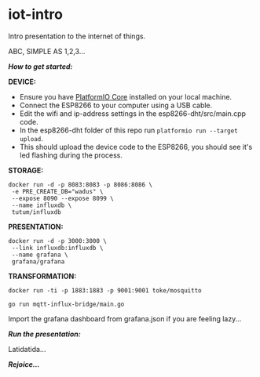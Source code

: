 # iot-intro
Intro presentation to the internet of things.

ABC, SIMPLE AS 1,2,3...

***How to get started:***

**DEVICE:**
 - Ensure you have [PlatformIO Core](http://docs.platformio.org/en/latest/installation.html) installed on your local machine.
 - Connect the ESP8266 to your computer using a USB cable.
 - Edit the wifi and ip-address settings in the esp8266-dht/src/main.cpp code.
 - In the esp8266-dht folder of this repo run `platformio run --target upload`.
 - This should upload the device code to the ESP8266, you should see it's led flashing during the process.


**STORAGE:**
```
docker run -d -p 8083:8083 -p 8086:8086 \
 -e PRE_CREATE_DB="wadus" \
 --expose 8090 --expose 8099 \
 --name influxdb \
 tutum/influxdb
 ```

**PRESENTATION:**
```
docker run -d -p 3000:3000 \
 --link influxdb:influxdb \
 --name grafana \
 grafana/grafana
 ```

**TRANSFORMATION:**

```
docker run -ti -p 1883:1883 -p 9001:9001 toke/mosquitto
```


```
go run mqtt-influx-bridge/main.go
```

Import the grafana dashboard from grafana.json if you are feeling lazy...

***Run the presentation:***

Latidatida...

***Rejoice...***

